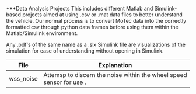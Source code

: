 ***Data Analysis Projects
This includes different Matlab and Simulink-based projects aimed at using .csv or .mat data files to better understand the vehicle. Our normal process is to convert MoTec data into the correctly formatted csv through python data frames before using them within the Matlab/Simulink environment. 

Any .pdf's of the same name as a .slx Simulink file are visualizations of the simulation for ease of understanding without opening in Simulink.

| File            | Explanation                                                                |
| ----------------- | ------------------------------------------------------------------ |
| wss_noise | Attemsp to discern the noise within the wheel speed sensor for use . |

